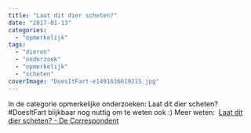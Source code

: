 ```yaml
---
title: "Laat dit dier scheten?"
date: "2017-01-13"
categories: 
  - "opmerkelijk"
tags: 
  - "dieren"
  - "onderzoek"
  - "opmerkelijk"
  - "scheten"
coverImage: "DoesItFart-e1491636619215.jpg"
---
```


In de categorie opmerkelijke onderzoeken: Laat dit dier scheten? #DoesItFart blijkbaar nog nuttig om te weten ook :) Meer weten:  [Laat dit dier scheten? - De Correspondent](https://decorrespondent.nl/5995/laat-dit-dier-scheten-biologen-bouwen-een-scheet-database/511430182725-754bdbd1?utm_content=buffer14947&utm_medium=social&utm_source=app.net&utm_campaign=buffer)
